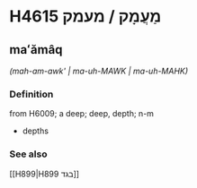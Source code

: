 # H4615 מַעֲמָק / מעמק

## maʻămâq

_(mah-am-awk' | ma-uh-MAWK | ma-uh-MAHK)_

### Definition

from H6009; a deep; deep, depth; n-m

- depths

### See also

[[H899|H899 בגד]]
